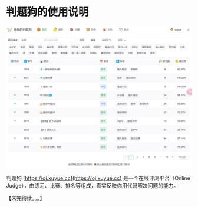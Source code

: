 # 判题狗的使用说明

![](./assets/oj.png)

判题狗 [https://oj.xuyue.cc](https://oj.xuyue.cc) 是一个在线评测平台（Online Judge），由练习、比赛、排名等组成，真实反映你用代码解决问题的能力。

【未完待续。。。】